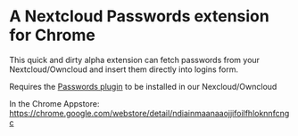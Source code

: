 # A Nextcloud Passwords extension for Chrome

This quick and dirty alpha extension can fetch passwords from your Nextcloud/Owncloud and insert them directly into logins form.

 Requires the [Passwords plugin](https://github.com/fcturner/passwords) to be installed in our Nexcloud/Owncloud

In the Chrome Appstore: https://chrome.google.com/webstore/detail/ndiainmaanaaojjifoilfhloknnfcngc
